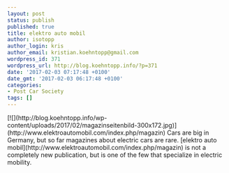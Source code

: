 ```yaml
---
layout: post
status: publish
published: true
title: elektro auto mobil
author: isotopp
author_login: kris
author_email: kristian.koehntopp@gmail.com
wordpress_id: 371
wordpress_url: http://blog.koehntopp.info/?p=371
date: '2017-02-03 07:17:48 +0100'
date_gmt: '2017-02-03 06:17:48 +0100'
categories:
- Post Car Society
tags: []
---
```

<p>[![](http://blog.koehntopp.info/wp-content/uploads/2017/02/magazinseitenbild-300x172.jpg)](http://www.elektroautomobil.com/index.php/magazin) Cars are big in Germany, but so far magazines about electric cars are rare. [elektro auto mobil](http://www.elektroautomobil.com/index.php/magazin) is not a completely new publication, but is one of the few that specialize in electric mobility.</p>

